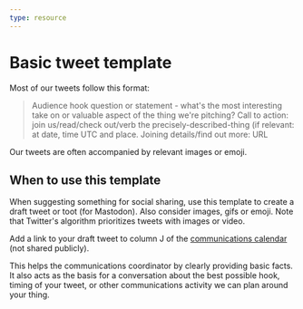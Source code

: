 ```yaml
---
type: resource
---
```


# Basic tweet template

Most of our tweets follow this format:

> Audience hook question or statement - what's the most interesting take on or valuable aspect of the thing we're pitching? Call to action: join us/read/check out/verb the precisely-described-thing (if relevant: at date, time UTC and place. Joining details/find out more: URL

Our tweets are often accompanied by relevant images or emoji.

## When to use this template

When suggesting something for social sharing, use this template to create a draft tweet or toot (for Mastodon). Also consider images, gifs or emoji. Note that Twitter's algorithm prioritizes tweets with images or video.

Add a link to your draft tweet to column J of the [communications calendar](https://docs.google.com/spreadsheets/d/1me6eipaLCHH4GUWlZtPC_cQku0xRUiCqhfUOU2VtXHE/edit?usp=sharing) (not shared publicly).

This helps the communications coordinator by clearly providing basic facts. It also acts as the basis for a conversation about the best possible hook, timing of your tweet, or other communications activity we can plan around your thing.
